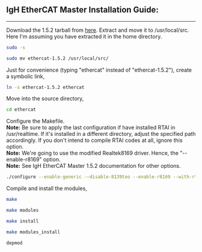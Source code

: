 ## IgH EtherCAT Master Installation Guide:   
---
Download the 1.5.2 tarball from [here](http://www.etherlab.org/en/ethercat/). 
Extract and move it to /usr/local/src. Here I'm assuming you have extracted it in the home directory.
```bash
sudo -s
```
```bash
sudo mv ethercat-1.5.2 /usr/local/src/
```
Just for convenience (typing "ethercat" instead of "ethercat-1.5.2"), create a symbolic link,
```bash
ln -s ethercat-1.5.2 ethercat
```
Move into the source directory,
```bash
cd ethercat
```
Configure the Makefile.  
**Note:** Be sure to apply the last configuration if have installed RTAI in /usr/realtime. If it's installed in a different directory, adjust the specified path accordingly. If you don't intend to compile RTAI codes at all, ignore this option.  
**Note:** We're going to use the modified Realtek8169 driver. Hence, the "--enable-r8169" option.   
**Note:** See IgH EtherCAT Master 1.5.2 documentation for other options.  
```bash
./configure --enable-generic -–disable-8139too --enable-r8169 --with-rtai-dir=/usr/realtime
```
Compile and install the modules,  
```bash
make
```
```bash
make modules
```
```bash
make install
```
```bash
make modules_install
```
```bash
depmod
```






